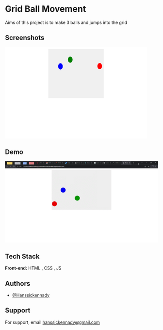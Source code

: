 # Grid Ball Movement

Aims of this project is to make 3 balls and jumps into the grid

## Screenshots

![App Screenshot](move-ball.png)


## Demo

![Gif demo of README-generator](move-ball-demo.gif)

## Tech Stack

**Front-end:** HTML , CSS , JS


## Authors

- [@Hanssickennady](https://github.com/Hanssickennady)


## Support

For support, email hanssickennady@gmail.com

